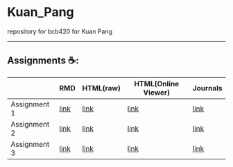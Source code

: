 # Kuan_Pang
repository for bcb420 for  Kuan Pang

----
## Assignments ☕:

|              | RMD                                                                  | HTML(raw)                                                                   | HTML(Online Viewer)                                                                                  | Journals                                                   |
|--------------|----------------------------------------------------------------------|-----------------------------------------------------------------------------|------------------------------------------------------------------------------------------------------|------------------------------------------------------------|
| Assignment 1 | [link](https://github.com/bcb420-2023/Kuan_Pang/blob/main/A1/A1.Rmd) | [link](https://github.com/bcb420-2023/Kuan_Pang/blob/main/A1/A1.html)       | [link](https://htmlpreview.github.io/?https://github.com/bcb420-2023/Kuan_Pang/blob/main/A1/A1.html) | [link](https://github.com/bcb420-2023/Kuan_Pang/wiki/4.A1) |
| Assignment 2 |                       [link](https://github.com/bcb420-2023/Kuan_Pang/blob/main/A2_KuanPang.Rmd)                                               | [link](https://github.com/bcb420-2023/Kuan_Pang/blob/main/A2_KuanPang.html) |                                         [link](https://htmlpreview.github.io/?https://github.com/bcb420-2023/Kuan_Pang/blob/main/A2_KuanPang.html)                                                             |                       [link](https://github.com/bcb420-2023/Kuan_Pang/wiki/7.A2)                                     |
| Assignment 3 |                       [link](https://github.com/bcb420-2023/Kuan_Pang/blob/main/A3_KuanPang.Rmd)                                               | [link](https://github.com/bcb420-2023/Kuan_Pang/blob/main/A3_KuanPang.html) |                                         [link](https://htmlpreview.github.io/?https://github.com/bcb420-2023/Kuan_Pang/blob/main/A3_KuanPang.html)                                                             |                       [link](https://github.com/bcb420-2023/Kuan_Pang/wiki/9.A3)                                     |